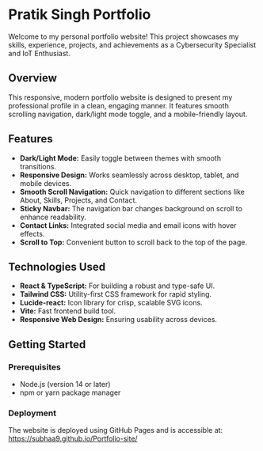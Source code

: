 # Pratik Singh Portfolio

Welcome to my personal portfolio website! This project showcases my skills, experience, projects, and achievements as a Cybersecurity Specialist and IoT Enthusiast.

## Overview

This responsive, modern portfolio website is designed to present my professional profile in a clean, engaging manner. It features smooth scrolling navigation, dark/light mode toggle, and a mobile-friendly layout.

## Features

- **Dark/Light Mode:** Easily toggle between themes with smooth transitions.
- **Responsive Design:** Works seamlessly across desktop, tablet, and mobile devices.
- **Smooth Scroll Navigation:** Quick navigation to different sections like About, Skills, Projects, and Contact.
- **Sticky Navbar:** The navigation bar changes background on scroll to enhance readability.
- **Contact Links:** Integrated social media and email icons with hover effects.
- **Scroll to Top:** Convenient button to scroll back to the top of the page.

## Technologies Used

- **React & TypeScript:** For building a robust and type-safe UI.
- **Tailwind CSS:** Utility-first CSS framework for rapid styling.
- **Lucide-react:** Icon library for crisp, scalable SVG icons.
- **Vite:** Fast frontend build tool.
- **Responsive Web Design:** Ensuring usability across devices.

## Getting Started

### Prerequisites

- Node.js (version 14 or later)
- npm or yarn package manager

### Deployment

The website is deployed using GitHub Pages and is accessible at:
https://subhaa9.github.io/Portfolio-site/ 

